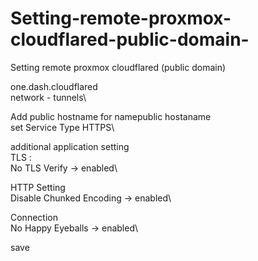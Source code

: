 # Setting-remote-proxmox-cloudflared-public-domain-
Setting remote proxmox cloudflared (public domain)


one.dash.cloudflared\
network - tunnels\


Add public hostname for namepublic hostaname\
set Service Type HTTPS\

additional application setting\
TLS :\
No TLS Verify -> enabled\

HTTP Setting\
Disable Chunked Encoding -> enabled\


Connection\
No Happy Eyeballs -> enabled\

save 

